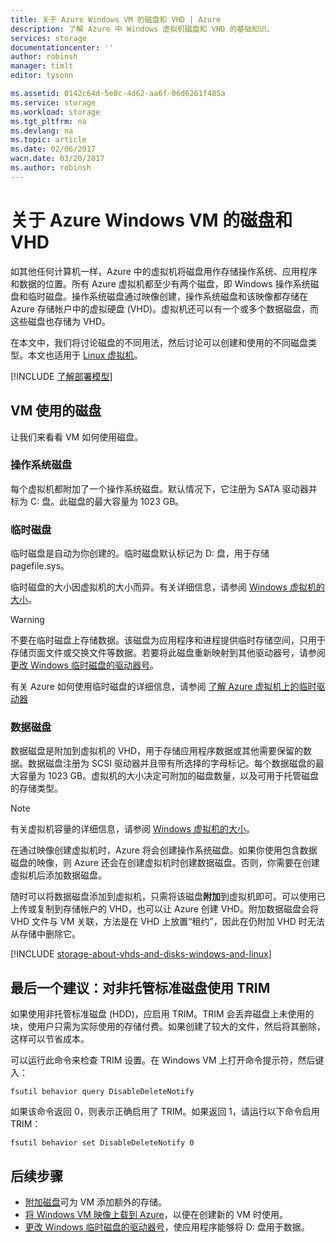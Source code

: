 ```yaml
---
title: 关于 Azure Windows VM 的磁盘和 VHD | Azure
description: 了解 Azure 中 Windows 虚拟机磁盘和 VHD 的基础知识。
services: storage
documentationcenter: ''
author: robinsh
manager: timlt
editor: tysonn

ms.assetid: 0142c64d-5e8c-4d62-aa6f-06d6261f485a
ms.service: storage
ms.workload: storage
ms.tgt_pltfrm: na
ms.devlang: na
ms.topic: article
ms.date: 02/06/2017
wacn.date: 03/20/2017
ms.author: robinsh
---
```


# 关于 Azure Windows VM 的磁盘和 VHD
如其他任何计算机一样，Azure 中的虚拟机将磁盘用作存储操作系统、应用程序和数据的位置。所有 Azure 虚拟机都至少有两个磁盘，即 Windows 操作系统磁盘和临时磁盘。操作系统磁盘通过映像创建，操作系统磁盘和该映像都存储在 Azure 存储帐户中的虚拟硬盘 (VHD)。虚拟机还可以有一个或多个数据磁盘，而这些磁盘也存储为 VHD。

在本文中，我们将讨论磁盘的不同用法，然后讨论可以创建和使用的不同磁盘类型。本文也适用于 [Linux 虚拟机](./storage-about-disks-and-vhds-linux.md)。

[!INCLUDE [了解部署模型](../../includes/learn-about-deployment-models-both-include.md)]

## VM 使用的磁盘

让我们来看看 VM 如何使用磁盘。

### 操作系统磁盘
每个虚拟机都附加了一个操作系统磁盘。默认情况下，它注册为 SATA 驱动器并标为 C: 盘。此磁盘的最大容量为 1023 GB。

### 临时磁盘
临时磁盘是自动为你创建的。临时磁盘默认标记为 D: 盘，用于存储 pagefile.sys。

临时磁盘的大小因虚拟机的大小而异。有关详细信息，请参阅 [Windows 虚拟机的大小](../virtual-machines/virtual-machines-windows-sizes.md)。

> [!WARNING]
不要在临时磁盘上存储数据。该磁盘为应用程序和进程提供临时存储空间，只用于存储页面文件或交换文件等数据。若要将此磁盘重新映射到其他驱动器号，请参阅 [更改 Windows 临时磁盘的驱动器号](../virtual-machines/virtual-machines-windows-classic-change-drive-letter.md)。
> 

有关 Azure 如何使用临时磁盘的详细信息，请参阅 [了解 Azure 虚拟机上的临时驱动器](https://blogs.msdn.microsoft.com/mast/2013/12/06/understanding-the-temporary-drive-on-windows-azure-virtual-machines/)

### 数据磁盘
数据磁盘是附加到虚拟机的 VHD，用于存储应用程序数据或其他需要保留的数据。数据磁盘注册为 SCSI 驱动器并且带有所选择的字母标记。每个数据磁盘的最大容量为 1023 GB。虚拟机的大小决定可附加的磁盘数量，以及可用于托管磁盘的存储类型。

> [!NOTE]
有关虚拟机容量的详细信息，请参阅 [Windows 虚拟机的大小](../virtual-machines/virtual-machines-windows-sizes.md)。
> 

在通过映像创建虚拟机时，Azure 将会创建操作系统磁盘。如果你使用包含数据磁盘的映像，则 Azure 还会在创建虚拟机时创建数据磁盘。否则，你需要在创建虚拟机后添加数据磁盘。

随时可以将数据磁盘添加到虚拟机，只需将该磁盘**附加**到虚拟机即可。可以使用已上传或复制到存储帐户的 VHD，也可以让 Azure 创建 VHD。附加数据磁盘会将 VHD 文件与 VM 关联，方法是在 VHD 上放置“租约”，因此在仍附加 VHD 时无法从存储中删除它。

[!INCLUDE [storage-about-vhds-and-disks-windows-and-linux](../../includes/storage-about-vhds-and-disks-windows-and-linux.md)]

## 最后一个建议：对非托管标准磁盘使用 TRIM 

如果使用非托管标准磁盘 (HDD)，应启用 TRIM。TRIM 会丢弃磁盘上未使用的块，使用户只需为实际使用的存储付费。如果创建了较大的文件，然后将其删除，这样可以节省成本。

可以运行此命令来检查 TRIM 设置。在 Windows VM 上打开命令提示符，然后键入：

```
fsutil behavior query DisableDeleteNotify
```

如果该命令返回 0，则表示正确启用了 TRIM。如果返回 1，请运行以下命令启用 TRIM：

```
fsutil behavior set DisableDeleteNotify 0
```

<!-- Might want to match next-steps from overview of managed disks -->

## 后续步骤
* [附加磁盘](../virtual-machines/virtual-machines-windows-attach-disk-portal.md)可为 VM 添加额外的存储。
* [将 Windows VM 映像上载到 Azure](../virtual-machines/virtual-machines-windows-upload-image.md)，以便在创建新的 VM 时使用。
* [更改 Windows 临时磁盘的驱动器号](../virtual-machines/virtual-machines-windows-classic-change-drive-letter.md)，使应用程序能够将 D: 盘用于数据。

<!---HONumber=Mooncake_0313_2017-->